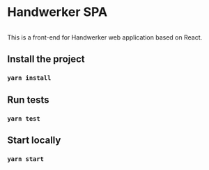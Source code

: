 # Handwerker SPA
[![<EresDev>](https://circleci.com/gh/EresDev/handwerker-spa.svg?style=svg)](https://app.circleci.com/pipelines/github/EresDev/handwerker-spa)

This is a front-end for Handwerker web application based on React. 

## Install the project

### `yarn install`

## Run tests

### `yarn test`

## Start locally

### `yarn start`